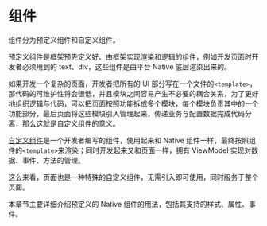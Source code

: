 <!-- 源地址: https://iot.mi.com/vela/quickapp/zh/components/ -->

# 组件

组件分为预定义组件和自定义组件。

预定义组件是框架预先定义好、由框架实现渲染和逻辑的组件，例如开发页面时开发者必须用到的 text、div，这些组件是由平台 Native 底层渲染出来的。

如果开发一个复杂的页面，开发者把所有的 UI 部分写在一个文件的`<template>`，那代码的可维护性将会很低，并且模块之间容易产生不必要的耦合关系，为了更好地组织逻辑与代码，可以把页面按照功能拆成多个模块，每个模块负责其中的一个功能部分，最后页面将这些模块引入管理起来，传递业务与配置数据完成代码分离，那么这就是自定义组件的意义。

[自定义组件](</vela/quickapp/zh/guide/framework/template/component.html>)是一个开发者编写的组件，使用起来和 Native 组件一样，最终按照组件的`<template>`来渲染；同时开发起来又和页面一样，拥有 ViewModel 实现对数据、事件、方法的管理。

这么来看，页面也是一种特殊的自定义组件，无需引入即可使用，同时服务于整个页面。

本章节主要详细介绍预定义的 Native 组件的用法，包括其支持的样式、属性、事件。
